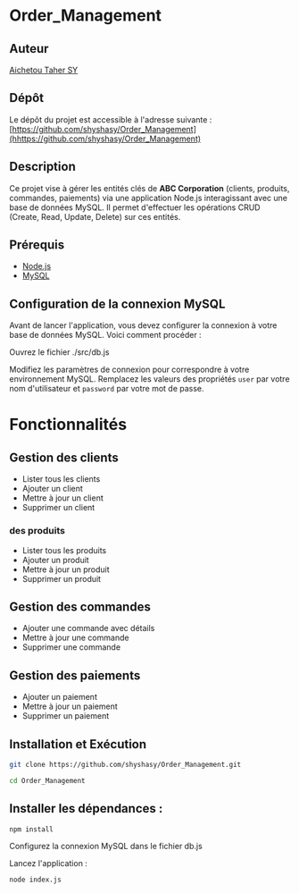 # Order_Management

## Auteur

[Aichetou Taher SY](https://github.com/shyshasy)

## Dépôt
Le dépôt du projet est accessible à l'adresse suivante :  
[https://github.com/shyshasy/Order_Management](hhttps://github.com/shyshasy/Order_Management)

## Description
Ce projet vise à gérer les entités clés de **ABC Corporation** (clients, produits, commandes, paiements) via une application Node.js interagissant avec une base de données MySQL. Il permet d'effectuer les opérations CRUD (Create, Read, Update, Delete) sur ces entités.

## Prérequis
- [Node.js ](https://nodejs.org/fr)
- [MySQL ](https://www.mysql.com/)

## Configuration de la connexion MySQL

Avant de lancer l'application, vous devez configurer la connexion à votre base de données MySQL. Voici comment procéder :

Ouvrez le fichier ./src/db.js 

Modifiez les paramètres de connexion pour correspondre à votre environnement MySQL. Remplacez les valeurs des propriétés  `user` par votre nom d'utilisateur et `password` par votre mot de passe.


# Fonctionnalités

## Gestion des clients
- Lister tous les clients
- Ajouter un client
- Mettre à jour un client
- Supprimer un client

### des produits
- Lister tous les produits
- Ajouter un produit
- Mettre à jour un produit
- Supprimer un produit

## Gestion des commandes
- Ajouter une commande avec détails
- Mettre à jour une commande
- Supprimer une commande

## Gestion des paiements
- Ajouter un paiement
- Mettre à jour un paiement
- Supprimer un paiement

## Installation et Exécution


```bash
git clone https://github.com/shyshasy/Order_Management.git
```


```bash
cd Order_Management
````
## Installer les dépendances :

````bash
npm install
````

Configurez la connexion MySQL dans le fichier db.js 

Lancez l'application :

```bash
node index.js
````
